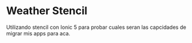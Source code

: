 # Weather Stencil

Utilizando stencil con Ionic 5 para probar cuales seran las capcidades de migrar mis apps para aca.
